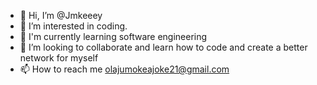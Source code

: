 - 👋 Hi, I’m @Jmkeeey
- 👀 I’m interested in coding.
- 🌿 I'm currently learning software engineering
- 💞️ I’m looking to collaborate and learn how to code and create a better network for myself
- 📫 How to reach me olajumokeajoke21@gmail.com

<!---
Jmkeeey/Jmkeeey is a ✨ special ✨ repository because its `README.md` (this file) appears on your GitHub profile.
You can click the Preview link to take a look at your changes.
--->
